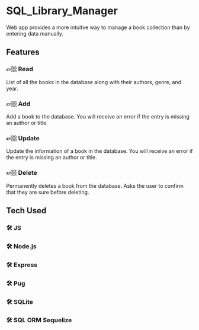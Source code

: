 # SQL_Library_Manager

Web app provides a more intuitve way to manage a book collection than by entering data manually.

## Features

### 👉🏼 Read
List of all the books in the database along with their authors, genre, and year. 
### 👉🏼 Add
Add a book to the database. You will receive an error if the entry is missing an author or title.
### 👉🏼 Update
Update the information of a book in the database. You will receive an error if the entry is missing an author or title.
### 👉🏼 Delete
Permanently deletes a book from the database. Asks the user to confirm that they are sure before deleting.

## Tech Used

### 🛠 JS
### 🛠 Node.js
### 🛠 Express
### 🛠 Pug
### 🛠 SQLite
### 🛠 SQL ORM Sequelize